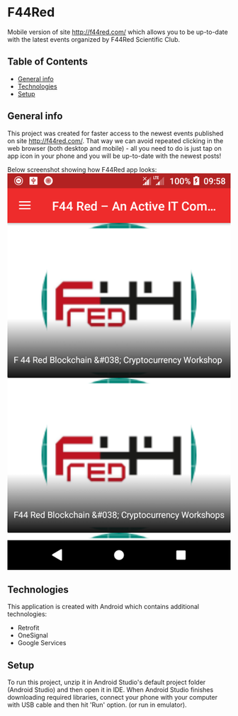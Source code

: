 # F44Red

Mobile version of site http://f44red.com/ which allows you to be up-to-date with the latest events organized by F44Red Scientific Club.

## Table of Contents
* [General info](#general-info)
* [Technologies](#technologies)
* [Setup](#setup)

## General info
This project was created for faster access to the newest events published on site http://f44red.com/. That way we can avoid repeated
clicking in the web browser (both desktop and mobile) - all you need to do is just tap on app icon in your phone and you will be 
up-to-date with the newest posts!

Below screenshot showing how F44Red app looks:
![F44Red Example](./images/f44red.png)

## Technologies
This application is created with Android which contains additional technologies:
* Retrofit
* OneSignal
* Google Services

## Setup
To run this project, unzip it in Android Studio's default project folder (Android Studio) and then open it in IDE. When Android Studio finishes downloading required libraries, connect your phone with your computer with USB cable and then hit 'Run' option. (or run in emulator).
